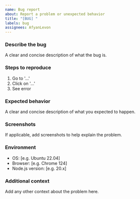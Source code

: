 ```yaml
---
name: Bug report
about: Report a problem or unexpected behavior
title: "[BUG] "
labels: bug
assignees: AfyanLevon
---
```


### Describe the bug
A clear and concise description of what the bug is.

### Steps to reproduce
1. Go to '...'
2. Click on '...'
3. See error

### Expected behavior
A clear and concise description of what you expected to happen.

### Screenshots
If applicable, add screenshots to help explain the problem.

### Environment
- OS: [e.g. Ubuntu 22.04]
- Browser: [e.g. Chrome 124]
- Node.js version: [e.g. 20.x]

### Additional context
Add any other context about the problem here.
